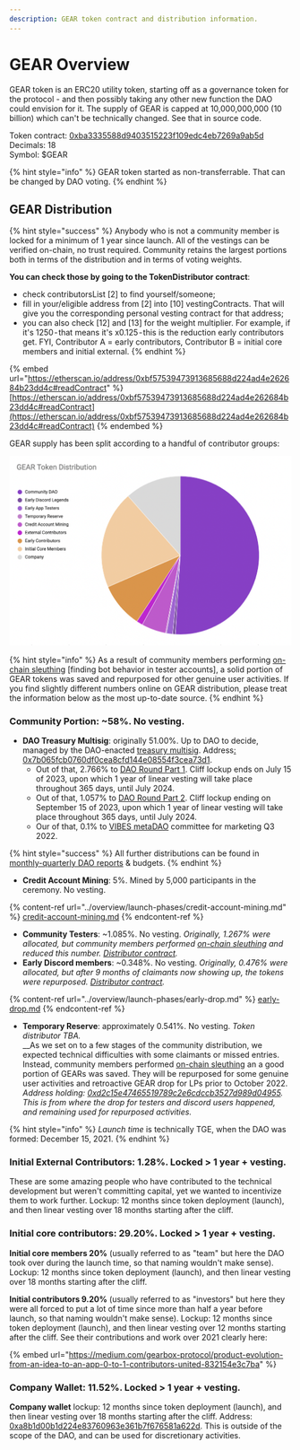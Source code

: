 ```yaml
---
description: GEAR token contract and distribution information.
---
```


# GEAR Overview

GEAR token is an ERC20 utility token, starting off as a governance token for the protocol - and then possibly taking any other new function the DAO could envision for it. The supply of GEAR is capped at 10,000,000,000 (10 billion) which can't be technically changed. See that in source code.

Token contract: [0xba3335588d9403515223f109edc4eb7269a9ab5d](https://etherscan.io/token/0xba3335588d9403515223f109edc4eb7269a9ab5d)\
Decimals: 18\
Symbol: $GEAR

{% hint style="info" %}
GEAR token started as non-transferrable. That can be changed by DAO voting.
{% endhint %}

## GEAR Distribution

{% hint style="success" %}
Anybody who is not a community member is locked for a minimum of 1 year since launch. All of the vestings can be verified on-chain, no trust required. Community retains the largest portions both in terms of the distribution and in terms of voting weights.

**You can check those by going to the TokenDistributor contract**:

* check contributorsList \[2] to find yourself/someone;
* fill in your/eligible address from \[2] into \[10] vestingContracts. That will give you the corresponding personal vesting contract for that address;
* you can also check \[12] and \[13] for the weight multiplier. For example, if it's 1250 - that means it's x0.125 - this is the reduction early contributors get. FYI, Contributor A = early contributors, Contributor B = initial core members and initial external.
{% endhint %}

{% embed url="https://etherscan.io/address/0xbf57539473913685688d224ad4e262684b23dd4c#readContract" %}
[https://etherscan.io/address/0xbf57539473913685688d224ad4e262684b23dd4c#readContract](https://etherscan.io/address/0xbf57539473913685688d224ad4e262684b23dd4c#readContract)
{% endembed %}

GEAR supply has been split according to a handful of contributor groups:

![Early community maintain majority of voting power. See governance page. Or the early article.](<../.gitbook/assets/Screen Shot 2021-12-10 at 18.26.31.png>)

{% hint style="info" %}
As a result of community members performing [on-chain sleuthing](https://gov.gearbox.fi/t/botting-findings/88/148) \[finding bot behavior in tester accounts], a solid portion of GEAR tokens was saved and repurposed for other genuine user activities. If you find slightly different numbers online on GEAR distribution, please treat the information below as the most up-to-date source.
{% endhint %}

### Community Portion: \~58%. No vesting.

* **DAO Treasury Multisig**: originally 51.00%. Up to DAO to decide, managed by the DAO-enacted [treasury multisig](../governance/setup/multisigs.md#financial-treasury-multisig-or-5-9). Address[: 0x7b065fcb0760df0cea8cfd144e08554f3cea73d1](https://etherscan.io/address/0x7b065fcb0760df0cea8cfd144e08554f3cea73d1).
  * Out of that, 2.766% to [DAO Round Part 1](https://gov.gearbox.fi/t/gip-10-strategic-dao-funding-proposal-part-1/1315/17). Cliff lockup ends on July 15 of 2023, upon which 1 year of linear vesting will take place throughout 365 days, until July 2024.
  * Out of that, 1.057% to [DAO Round Part 2](https://gov.gearbox.fi/t/gip-18-dao-round-part-2-community-proposal/1374/112). Cliff lockup ending on September 15 of 2023, upon which 1 year of linear vesting will take place throughout 365 days, until July 2024.
  * Our of that, 0.1% to [VIBES metaDAO](https://gov.gearbox.fi/t/gip-13-vibes-internal-metadao-focusing-on-onboarding-marketing/1387) committee for marketing Q3 2022.

{% hint style="success" %}
All further distributions can be found in [monthly-quarterly DAO reports](https://gearboxprotocol.notion.site/Monthly-Reports-6849871a9bae44dfb903531c0a997e8f) & budgets.
{% endhint %}

* **Credit Account Mining**: 5%. Mined by 5,000 participants in the ceremony. No vesting.

{% content-ref url="../overview/launch-phases/credit-account-mining.md" %}
[credit-account-mining.md](../overview/launch-phases/credit-account-mining.md)
{% endcontent-ref %}

* **Community Testers**: \~1.085%. No vesting. _Originally, 1.267% were allocated, but community members performed_ [_on-chain sleuthing_](https://gov.gearbox.fi/t/botting-findings/88/148) _and reduced this number._ [_Distributor contract_](https://etherscan.io/address/0xda12b368a93007ef2446717765917933cebc6080)_._&#x20;
* **Early Discord members**: \~0.348%. No vesting. _Originally, 0.476% were allocated, but after 9 months of claimants now showing up, the tokens were repurposed._ [_Distributor contract_](https://etherscan.io/address/0xda12b368a93007ef2446717765917933cebc6080)_._&#x20;

{% content-ref url="../overview/launch-phases/early-drop.md" %}
[early-drop.md](../overview/launch-phases/early-drop.md)
{% endcontent-ref %}

* **Temporary Reserve**: approximately 0.541%. No vesting. _Token distributor TBA._ \
  __As we set on to a few stages of the community distribution, we expected technical difficulties with some claimants or missed entries. Instead, community members performed [on-chain sleuthing](https://gov.gearbox.fi/t/botting-findings/88/148) an a good portion of GEARs was saved. They will be repurposed for some genuine user activities and retroactive GEAR drop for LPs prior to October 2022. _Address holding:_ [_0xd2c15e47465519789c2e6cdccb3527d989d04955_](https://etherscan.io/address/0xd2c15e47465519789c2e6cdccb3527d989d04955)_. This is from where the drop for testers and discord users happened, and remaining used for repurposed activities._

{% hint style="info" %}
_Launch time_ is technically TGE, when the DAO was formed: December 15, 2021.
{% endhint %}

### Initial External Contributors: 1.28%. Locked > 1 year + vesting.

These are some amazing people who have contributed to the technical development but weren't committing capital, yet we wanted to incentivize them to work further. Lockup: 12 months since token deployment (launch), and then linear vesting over 18 months starting after the cliff.&#x20;

### Initial сore contributors: 29.20%. Locked > 1 year + vesting.

**Initial core members 20%** (usually referred to as "team" but here the DAO took over during the launch time, so that naming wouldn't make sense). Lockup: 12 months since token deployment (launch), and then linear vesting over 18 months starting after the cliff.&#x20;

**Initial contributors 9.20%** (usually referred to as "investors" but here they were all forced to put a lot of time since more than half a year before launch, so that naming wouldn't make sense). Lockup: 12 months since token deployment (launch), and then linear vesting over 12 months starting after the cliff. See their contributions and work over 2021 clearly here:

{% embed url="https://medium.com/gearbox-protocol/product-evolution-from-an-idea-to-an-app-0-to-1-contributors-united-832154e3c7ba" %}

### Company Wallet: 11.52%. Locked > 1 year + vesting.

**Company wallet** lockup: 12 months since token deployment (launch), and then linear vesting over 18 months starting after the cliff. Address: [0xa8b1d00b1d224e83760963e361b7f676581a622d](https://etherscan.io/address/0xa8b1d00b1d224e83760963e361b7f676581a622d). This is outside of the scope of the DAO, and can be used for discretionary activities.
